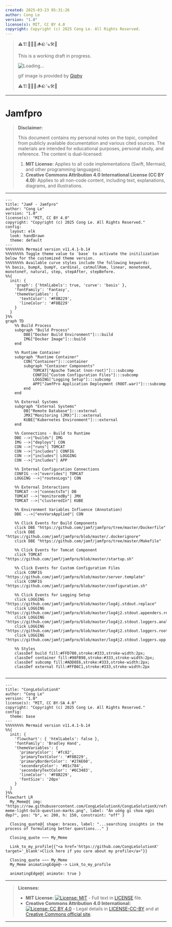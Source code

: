 ```yaml
---
created: 2025-03-23 05:31:26
author: Cong Le
version: "1.0"
license(s): MIT, CC BY 4.0
copyright: Copyright (c) 2025 Cong Le. All Rights Reserved.
---
```


> ⚠️🏗️🚧🦺🧱🪵🪨🪚🛠️👷
> 
> This is a working draft in progress.
> 
> ![Loading...](https://media3.giphy.com/media/v1.Y2lkPTc5MGI3NjExZDJxZWZzZjF4aXkzNnkxMzlyZ21tdnZ0eDJhcjluNm1lZ2VweHU3ciZlcD12MV9pbnRlcm5hbF9naWZfYnlfaWQmY3Q9Zw/VX7yEoXAFf8as/giphy.gif)
> 
> gif image is provided by [Giphy](https://giphy.com)
> 
> ⚠️🏗️🚧🦺🧱🪵🪨🪚🛠️👷

----


# Jamfpro
> **Disclaimer:**
>
> This document contains my personal notes on the topic,
> compiled from publicly available documentation and various cited sources.
> The materials are intended for educational purposes, personal study, and reference.
> The content is dual-licensed:
> 1. **MIT License:** Applies to all code implementations (Swift, Mermaid, and other programming languages).
> 2. **Creative Commons Attribution 4.0 International License (CC BY 4.0):** Applies to all non-code content, including text, explanations, diagrams, and illustrations.
---


```mermaid
---
title: "JamF - Jamfpro"
author: "Cong Le"
version: "1.0"
license(s): "MIT, CC BY 4.0"
copyright: "Copyright (c) 2025 Cong Le. All Rights Reserved."
config:
  layout: elk
  look: handDrawn
  theme: default
---
%%%%%%%% Mermaid version v11.4.1-b.14
%%%%%%%% Toggle theme value to `base` to activate the initilization below for the customized theme version.
%%%%%%%% Available curve styles include the following keywords:
%% basis, bumpX, bumpY, cardinal, catmullRom, linear, monotoneX, monotoneY, natural, step, stepAfter, stepBefore.
%%{
  init: {
    'graph': {'htmlLabels': true, 'curve': 'basis' },
    'fontFamily': 'Fantasy',
    'themeVariables': {
      'textColor': '#F8B229',
      'lineColor': '#F8B229'
    }
  }
}%%
graph TD
    %% Build Process
    subgraph "Build Process"
        DBE["Docker Build Environment"]:::build
        IMG["Docker Image"]:::build
    end

    %% Runtime Container
    subgraph "Runtime Container"
        CON["Container"]:::container
        subgraph "Container Components"
            TOMCAT["Apache Tomcat (non-root)"]:::subcomp
            CONFIG["Custom Configuration Files"]:::subcomp
            LOGGING["Logging Setup"]:::subcomp
            APP["JamfPro Application Deployment (ROOT.war)"]:::subcomp
        end
    end

    %% External Systems
    subgraph "External Systems"
        DB["Remote Database"]:::external
        JMX["Monitoring (JMX)"]:::external
        KUBE["Kubernetes Environment"]:::external
    end

    %% Connections - Build to Runtime
    DBE -->|"builds"| IMG
    IMG -->|"deploys"| CON
    CON -->|"runs"| TOMCAT
    CON -->|"includes"| CONFIG
    CON -->|"includes"| LOGGING
    CON -->|"includes"| APP

    %% Internal Configuration Connections
    CONFIG -->|"overrides"| TOMCAT
    LOGGING -->|"routesLogs"| CON

    %% External Interactions
    TOMCAT -->|"connectsTo"| DB
    TOMCAT -->|"monitoredBy"| JMX
    TOMCAT -->|"clusteredIn"| KUBE

    %% Environment Variables Influence (Annotation)
    DBE -.->|"envVarsApplied"| CON

    %% Click Events for Build Components
    click DBE "https://github.com/jamf/jamfpro/tree/master/Dockerfile"
    click DBE "https://github.com/jamf/jamfpro/blob/master/.dockerignore"
    click DBE "https://github.com/jamf/jamfpro/tree/master/Makefile"

    %% Click Events for Tomcat Component
    click TOMCAT "https://github.com/jamf/jamfpro/blob/master/startup.sh"

    %% Click Events for Custom Configuration Files
    click CONFIG "https://github.com/jamf/jamfpro/blob/master/server.template"
    click CONFIG "https://github.com/jamf/jamfpro/blob/master/configuration.sh"

    %% Click Events for Logging Setup
    click LOGGING "https://github.com/jamf/jamfpro/blob/master/log4j.stdout.replace"
    click LOGGING "https://github.com/jamf/jamfpro/blob/master/log4j2.stdout.appenders.replace"
    click LOGGING "https://github.com/jamf/jamfpro/blob/master/log4j2.stdout.loggers.analytics.replace"
    click LOGGING "https://github.com/jamf/jamfpro/blob/master/log4j2.stdout.loggers.root.replace"
    click LOGGING "https://github.com/jamf/jamfpro/blob/master/log4j2.stdout.loggers.vpp.replace"

    %% Styles
    classDef build fill:#FFD700,stroke:#333,stroke-width:2px;
    classDef container fill:#98FB98,stroke:#333,stroke-width:2px;
    classDef subcomp fill:#ADD8E6,stroke:#333,stroke-width:2px;
    classDef external fill:#FFB6C1,stroke:#333,stroke-width:2px


```




---

<!-- 
```mermaid
%% Current Mermaid version
info
```  -->


```mermaid
---
title: "CongLeSolutionX"
author: "Cong Le"
version: "1.0"
license(s): "MIT, CC BY-SA 4.0"
copyright: "Copyright (c) 2025 Cong Le. All Rights Reserved."
config:
  theme: base
---
%%%%%%%% Mermaid version v11.4.1-b.14
%%{
  init: {
    'flowchart': { 'htmlLabels': false },
    'fontFamily': 'Bradley Hand',
    'themeVariables': {
      'primaryColor': '#fc82',
      'primaryTextColor': '#F8B229',
      'primaryBorderColor': '#27AE60',
      'secondaryColor': '#81c784',
      'secondaryTextColor': '#6C3483',
      'lineColor': '#F8B229',
      'fontSize': '20px'
    }
  }
}%%
flowchart LR
  My_Meme@{ img: "https://raw.githubusercontent.com/CongLeSolutionX/CongLeSolutionX/refs/heads/main/assets/images/My-meme-light-bulb-question-marks.png", label: "Ăn uống gì chưa ngừi đẹp?", pos: "b", w: 200, h: 150, constraint: "off" }

  Closing_quote@{ shape: braces, label: "...searching insights in the process of formulating better questions..." }

  Closing_quote ~~~ My_Meme
    
  Link_to_my_profile{{"<a href='https://github.com/CongLeSolutionX' target='_blank'>Click here if you care about my profile</a>"}}

  Closing_quote ~~~ My_Meme
  My_Meme animatingEdge@--> Link_to_my_profile
  
  animatingEdge@{ animate: true }

```

---
> **Licenses:**
>
> - **MIT License:**  [![License: MIT](https://img.shields.io/badge/License-MIT-yellow.svg)](LICENSE) - Full text in [LICENSE](LICENSE) file.
> - **Creative Commons Attribution 4.0 International:** [![License: CC BY 4.0](https://licensebuttons.net/l/by/4.0/88x31.png)](LICENSE-CC-BY) - Legal details in [LICENSE-CC-BY](LICENSE-CC-BY) and at [Creative Commons official site](http://creativecommons.org/licenses/by/4.0/).
> 
---
